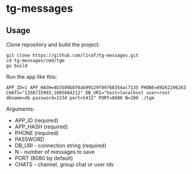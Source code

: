 # tg-messages
## Usage
Clone repository and build the project:
```console
git clone https://github.com/l1raf/tg-messages.git
cd tg-messages/cmd/tgm
go build
```
Run the app like this:
```console
APP_ID=1 APP_HASH=4b3589b8f0ab99129f89768354ac7135 PHONE=89262296263 CHATS="1358715993,1005684212" DB_URI="host=localhost user=root dbname=db password=1234 port=5432" PORT=8080 N=100 ./tgm
```
Arguments:
* APP_ID (required)
* APP_HASH (required)
* PHONE (required)
* PASSWORD
* DB_URI - connection string (required)
* N - number of messages to save
* PORT (8080 by default)
* CHATS - channel, group chat or user ids
